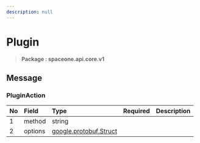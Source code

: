 ```yaml
---
description: null
---
```


# Plugin

> **Package : spaceone.api.core.v1**

## Message

### PluginAction

| No | Field | Type | Required | Description |
| :--- | :--- | :--- | :--- | :--- |
| 1 | method | string |  |  |
| 2 | options | [google.protobuf.Struct](https://github.com/protocolbuffers/protobuf/blob/master/src/google/protobuf/struct.proto) |  |  |


